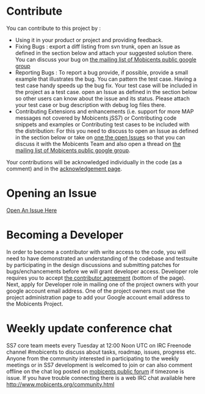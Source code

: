 # Contribute #

You can contribute to this project by :

  * Using it in your product or project and providing feedback.
  * Fixing Bugs : export a diff listing from svn trunk, open an Issue as defined in the section below and attach your suggested solution there. You can discuss your bug on [the mailing list of Mobicents public google group](https://mail.google.com/mail/?view=cm&fs=1&tf=1&to=mobicents-public@googlegroups.com)
  * Reporting Bugs : To report a bug provide, if possible, provide a small example that illustrates the bug. You can pattern the test case. Having a test case handy speeds up the bug fix. Your test case will be included in the project as a test case. open an Issue as defined in the section below so other users can know about the issue and its status. Please attach your test case or bug description with debug log files there.
  * Contributing Extensions and enhancements (i.e. support for more MAP messages not covered by Mobicents jSS7) or Contributing code snippets and examples or Contributing test cases to be included with the distribution: For this you need to discuss to open an Issue as defined in the section below or take on [one the open Issues](http://code.google.com/p/jss7/issues/list) so that you can discuss it with the Mobicents Team and also open a thread on [the mailing list of Mobicents public google group](https://mail.google.com/mail/?view=cm&fs=1&tf=1&to=mobicents-public@googlegroups.com).


Your contributions will be acknowledged individually in the code (as a comment) and in the [acknowledgement page](http://www.mobicents.org/acknowledgements.html).


# Opening an Issue #

[Open An Issue Here](http://code.google.com/p/jss7/issues/entry)

# Becoming a Developer #

In order to become a contributor with write access to the code, you will need to have demonstrated an understanding of the codebase and testsuite by participating in the design discussions and submitting patches for bugs/enchancements before we will grant developer access.
Developer role requires you to accept [the contributor agreement](http://telestax.com/open-source/) (bottom of the page).
Next, apply for Developer role in mailing one of the project owners with your google account email address. One of the project owners must use the project administration page to add your Google account email address to the Mobicents Project.


# Weekly update conference chat #

SS7 core team meets every Tuesday at 12:00 Noon UTC on IRC Freenode channel #mobicents to discuss about tasks, roadmap, issues, progress etc. Anyone from the community interested in participating to the weekly meetings or in SS7 development is welcomed to join or can also comment offline on the chat log posted on [mobicents public forum](https://groups.google.com/forum/?fromgroups#!searchin/mobicents-public/Mobicents$20jSS7$20weekly$20chat) if timezone is issue. If you have trouble connecting there is a web IRC chat available here http://www.mobicents.org/community.html